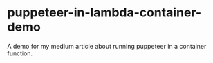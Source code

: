 # puppeteer-in-lambda-container-demo
 A demo for my medium article about running puppeteer in a container function.
